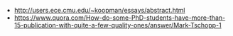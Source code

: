 * http://users.ece.cmu.edu/~koopman/essays/abstract.html
* https://www.quora.com/How-do-some-PhD-students-have-more-than-15-publication-with-quite-a-few-quality-ones/answer/Mark-Tschopp-1


